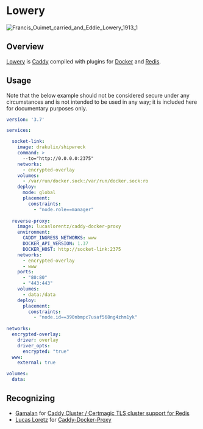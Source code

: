 # Lowery
![Francis_Ouimet_carried_and_Eddie_Lowery_1913_1](https://user-images.githubusercontent.com/20460411/121463582-5260bb00-c980-11eb-8413-a4e84376a251.jpg)

## Overview
[Lowery](https://caddiehalloffame.org/all-hall-of-fame-inductees/175-eddie-lowery) is [Caddy](https://caddyserver.com) compiled with plugins for [Docker](https://www.docker.com) and [Redis](https://redis.io).

## Usage
Note that the below example should not be considered secure under any circumstances and is not intended to be used in any way; it is included here for documentary purposes only.
```yaml
version: '3.7'

services:

  socket-link:
    image: drakulix/shipwreck
    command: >
      --to="http://0.0.0.0:2375"
    networks:
      - encrypted-overlay
    volumes:
      - /var/run/docker.sock:/var/run/docker.sock:ro
    deploy:
      mode: global
      placement:
        constraints:
          - "node.role==manager"
    
  reverse-proxy:
    image: lucaslorentz/caddy-docker-proxy
    environment:
      CADDY_INGRESS_NETWORKS: www
      DOCKER_API_VERSION: 1.37
      DOCKER_HOST: http://socket-link:2375
    networks:
      - encrypted-overlay
      - www
    ports:
      - "80:80"
      - "443:443"
    volumes:
      - data:/data
    deploy:
      placement:
        constraints:
          - "node.id==390nbmpc7usaf568ng4zhm1yk"
          
networks:
  encrypted-overlay:
    driver: overlay
    driver_opts:
      encrypted: "true"
  www:
    external: true

volumes:
  data:
```

## Recognizing
- [Gamalan](https://github.com/gamalan) for [Caddy Cluster / Certmagic TLS cluster support for Redis](https://github.com/gamalan/caddy-tlsredis)
- [Lucas Loretz](https://github.com/lucaslorentz) for [Caddy-Docker-Proxy](https://github.com/lucaslorentz/caddy-docker-proxy)
